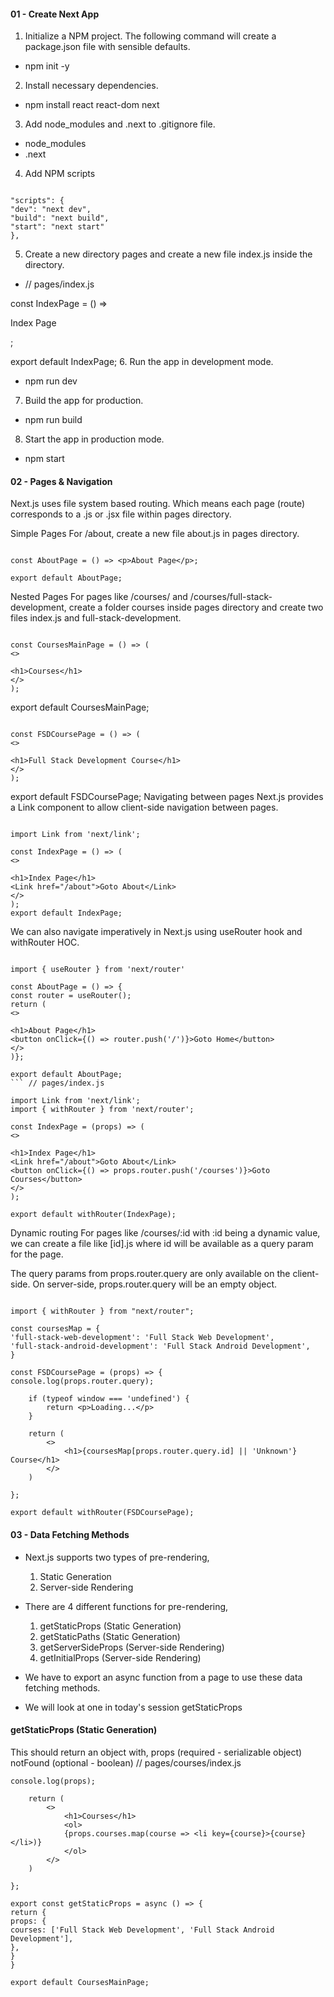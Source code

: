#### 01 - Create Next App

1. Initialize a NPM project. The following command will create a package.json file with sensible defaults.

- npm init -y

2. Install necessary dependencies.

- npm install react react-dom next

3. Add node_modules and .next to .gitignore file.

- node_modules
- .next

4. Add NPM scripts

```// package.json

"scripts": {
"dev": "next dev",
"build": "next build",
"start": "next start"
},
```

5. Create a new directory pages and create a new file index.js inside the directory.

- // pages/index.js

const IndexPage = () => <p>Index Page</p>;

export default IndexPage; 6. Run the app in development mode.

- npm run dev

7. Build the app for production.

- npm run build

8. Start the app in production mode.

- npm start

#### 02 - Pages & Navigation

Next.js uses file system based routing. Which means each page (route) corresponds to a .js or .jsx file within pages directory.

Simple Pages
For /about, create a new file about.js in pages directory.

```// pages/about.js

const AboutPage = () => <p>About Page</p>;

export default AboutPage;
```

Nested Pages
For pages like /courses/ and /courses/full-stack-development, create a folder courses inside pages directory and create two files index.js and full-stack-development.

```// pages/courses/index.js

const CoursesMainPage = () => (
<>

<h1>Courses</h1>
</>
);
```

export default CoursesMainPage;

```// pages/courses/full-stack-development.js

const FSDCoursePage = () => (
<>

<h1>Full Stack Development Course</h1>
</>
);
```

export default FSDCoursePage;
Navigating between pages
Next.js provides a Link component to allow client-side navigation between pages.

```// pages/index.js

import Link from 'next/link';

const IndexPage = () => (
<>

<h1>Index Page</h1>
<Link href="/about">Goto About</Link>
</>
);
export default IndexPage;
```

We can also navigate imperatively in Next.js using useRouter hook and withRouter HOC.

````// pages/about.js

import { useRouter } from 'next/router'

const AboutPage = () => {
const router = useRouter();
return (
<>

<h1>About Page</h1>
<button onClick={() => router.push('/')}>Goto Home</button>
</>
)};

export default AboutPage;
``` // pages/index.js

import Link from 'next/link';
import { withRouter } from 'next/router';

const IndexPage = (props) => (
<>

<h1>Index Page</h1>
<Link href="/about">Goto About</Link>
<button onClick={() => props.router.push('/courses')}>Goto Courses</button>
</>
);

export default withRouter(IndexPage);
````

Dynamic routing
For pages like /courses/:id with :id being a dynamic value, we can create a file like [id].js where id will be available as a query param for the page.

The query params from props.router.query are only available on the client-side. On server-side, props.router.query will be an empty object.

```// pages/courses/[id].js

import { withRouter } from "next/router";

const coursesMap = {
'full-stack-web-development': 'Full Stack Web Development',
'full-stack-android-development': 'Full Stack Android Development',
}

const FSDCoursePage = (props) => {
console.log(props.router.query);

    if (typeof window === 'undefined') {
        return <p>Loading...</p>
    }

    return (
        <>
            <h1>{coursesMap[props.router.query.id] || 'Unknown'} Course</h1>
        </>
    )

};

export default withRouter(FSDCoursePage);
```

#### 03 - Data Fetching Methods

- Next.js supports two types of pre-rendering,

  1. Static Generation
  2. Server-side Rendering

- There are 4 different functions for pre-rendering,

  1. getStaticProps (Static Generation)
  2. getStaticPaths (Static Generation)
  3. getServerSideProps (Server-side Rendering)
  4. getInitialProps (Server-side Rendering)

- We have to export an async function from a page to use these data fetching methods.

- We will look at one in today's session getStaticProps

#### getStaticProps (Static Generation)

This should return an object with,
props (required - serializable object)
notFound (optional - boolean)
// pages/courses/index.js

```const CoursesMainPage = (props) => {
console.log(props);

    return (
        <>
            <h1>Courses</h1>
            <ol>
            {props.courses.map(course => <li key={course}>{course}</li>)}
            </ol>
        </>
    )

};

export const getStaticProps = async () => {
return {
props: {
courses: ['Full Stack Web Development', 'Full Stack Android Development'],
},
}
}

export default CoursesMainPage;
```

